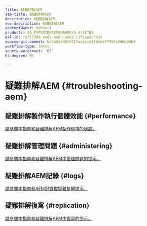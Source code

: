 ```yaml
---
title: 疑難排解AEM
seo-title: 疑難排解AEM
description: 疑難排解AEM
seo-description: 疑難排解AEM
contentOwner: bohnert
products: SG_EXPERIENCEMANAGER/6.4/SITES
exl-id: fef17396-eed2-4c0b-a962-c1f2ae2c5d1d
source-git-commit: bd94d3949f0117aa3e1c9f0e84f7293a5d6b03b4
workflow-type: tm+mt
source-wordcount: '63'
ht-degree: 0%

---
```


# 疑難排解AEM {#troubleshooting-aem}

## 疑難排解製作執行個體效能 {#performance}

[請參閱本指南和疑難排解AEM製作例項的秘訣。](/help/sites-authoring/troubleshooting.md)

## 疑難排解管理問題 {#administering}

[請參閱本指南和疑難排解AEM中管理問題的提示。](/help/sites-administering/troubleshoot.md)

## 疑難排解AEM記錄 {#logs}

[請參閱本指南和AEM記錄檔疑難排解提示。](/help/sites-administering/troubleshooting.md)

## 疑難排解復寫 {#replication}

[請參閱本指南和疑難排解AEM中復寫的提示。](/help/sites-deploying/troubleshoot-rep.md)
